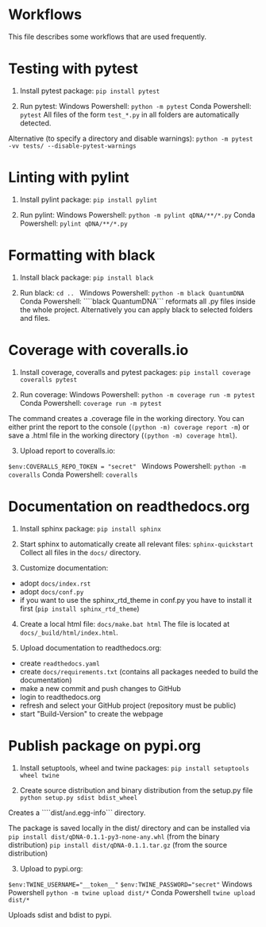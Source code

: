 # Workflows

This file describes some workflows that are used frequently.

# Testing with pytest

1. Install pytest package:
```pip install pytest```

2. Run pytest:
Windows Powershell: ```python -m pytest```
Conda Powershell: ```pytest```
All files of the form ```test_*.py``` in all folders are automatically detected.

Alternative (to specify a directory and disable warnings):
```python -m pytest -vv tests/ --disable-pytest-warnings```


# Linting with pylint

1. Install pylint package:
```pip install pylint```

2. Run pylint:
Windows Powershell: ```python -m pylint qDNA/**/*.py```
Conda Powershell: ```pylint qDNA/**/*.py```


# Formatting with black

1. Install black package:
```pip install black```

2. Run black:
```cd .. ```
Windows Powershell: ```python -m black QuantumDNA```
Conda Powershell: ````black QuantumDNA```
reformats all .py files inside the whole project. Alternatively you can apply black to selected folders and files.


# Coverage with coveralls.io

1. Install coverage, coveralls and pytest packages:
```pip install coverage coveralls pytest```

2. Run coverage:
Windows Powershell: ```python -m coverage run -m pytest```
Conda Powershell: ```coverage run -m pytest```

The command creates a .coverage file in the working directory.
You can either print the report to the console (```(python -m) coverage report -m```) or save a .html file in the working directory (```(python -m) coverage html```).

3. Upload report to coveralls.io:

```$env:COVERALLS_REPO_TOKEN = "secret" ```
Windows Powershell: ```python -m coveralls```
Conda Powershell: ```coveralls```


# Documentation on readthedocs.org

1. Install sphinx package:
```pip install sphinx```

2. Start sphinx to automatically create all relevant files:
```sphinx-quickstart```
Collect all files in the ```docs/``` directory.

3. Customize documentation:

* adopt ```docs/index.rst```
* adopt ```docs/conf.py```
* if you want to use the sphinx_rtd_theme in conf.py you have to install it first (```pip install sphinx_rtd_theme```)

4. Create a local html file:
```docs/make.bat html```
The file is located at ```docs/_build/html/index.html```.

5. Upload documentation to readthedocs.org:

* create ```readthedocs.yaml```
* create ```docs/requirements.txt``` (contains all packages needed to build the documentation)
* make a new commit and push changes to GitHub
* login to readthedocs.org
* refresh and select your GitHub project (repository must be public)
* start "Build-Version" to create the webpage


# Publish package on pypi.org

1. Install setuptools, wheel and twine packages:
```pip install setuptools wheel twine```

2. Create source distribution and binary distribution from the setup.py file
```python setup.py sdist bdist_wheel ```

Creates a ````dist/``` and ```.egg-info``` directory.

The package is saved locally in the dist/ directory and can be installed via
```pip install dist/qDNA-0.1.1-py3-none-any.whl``` (from the binary distribution)
```pip install dist/qDNA-0.1.1.tar.gz``` (from the source distribution)

3. Upload to pypi.org:

```$env:TWINE_USERNAME="__token__"```
```$env:TWINE_PASSWORD="secret"```
Windows Powershell ```python -m twine upload dist/*```
Conda Powershell ```twine upload dist/*```

Uploads sdist and bdist to pypi.
